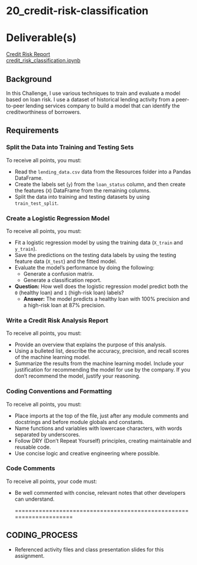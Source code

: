 # 20_credit-risk-classification

# Deliverable(s)
[Credit Risk Report]()<br/>
[credit_risk_classification.ipynb]()<br/>

## Background
In this Challenge, I use various techniques to train and evaluate a model based on loan risk. I use a dataset of historical lending activity from a peer-to-peer lending services company to build a model that can identify the creditworthiness of borrowers.

## Requirements
### Split the Data into Training and Testing Sets
To receive all points, you must:
- Read the `lending_data.csv` data from the Resources folder into a Pandas DataFrame.
- Create the labels set (`y`) from the `loan_status` column, and then create the features (`X`) DataFrame from the remaining columns.
- Split the data into training and testing datasets by using `train_test_split`.

### Create a Logistic Regression Model
To receive all points, you must:
- Fit a logistic regression model by using the training data (`X_train` and `y_train`).
- Save the predictions on the testing data labels by using the testing feature data (`X_test`) and the fitted model.
- Evaluate the model’s performance by doing the following:
  - Generate a confusion matrix.
  - Generate a classification report.<br/>
- **Question:** How well does the logistic regression model predict both the `0` (healthy loan) and `1` (high-risk loan) labels?<br/>
   - **Answer:** The model predicts a healthy loan with 100% precision and a high-risk loan at 87% precision. 

### Write a Credit Risk Analysis Report
To receive all points, you must:
- Provide an overview that explains the purpose of this analysis.
- Using a bulleted list, describe the accuracy, precision, and recall scores of the machine learning model.
- Summarize the results from the machine learning model. Include your justification for recommending the model for use by the company. If you don’t recommend the model, justify your reasoning.

### Coding Conventions and Formatting
To receive all points, you must:
- Place imports at the top of the file, just after any module comments and docstrings and before module globals and constants.
- Name functions and variables with lowercase characters, with words separated by underscores.
- Follow DRY (Don’t Repeat Yourself) principles, creating maintainable and reusable code.
- Use concise logic and creative engineering where possible.

### Code Comments
To receive all points, your code must:
- Be well commented with concise, relevant notes that other developers can understand.

   ====================================================================
## CODING_PROCESS
- Referenced activity files and class presentation slides for this assignment. 
